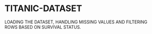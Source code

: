 # TITANIC-DATASET
LOADING THE DATASET, HANDLING MISSING VALUES AND FILTERING ROWS BASED ON SURVIVAL STATUS.
